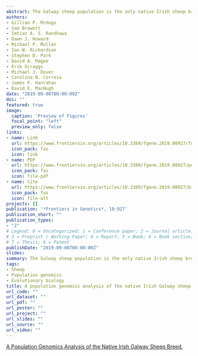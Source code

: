 ```yaml
---
abstract: The Galway sheep population is the only native Irish sheep breed and this livestock genetic resource is currently categorised as “at-risk”. In the present study, comparative population genomics analyses of Galway sheep and other sheep populations of European origin were used to investigate the microevolution and recent genetic history of the breed. These analyses support the hypothesis that British Leicester sheep were used in the formation of the Galway. When compared to conventional and endangered breeds, the Galway breed was intermediate in effective population size, genomic inbreeding and runs of homozygosity. This indicates that, although the Galway breed is declining, it is still relatively genetically diverse and that conservation and management plans informed by genomic information may aid its recovery. The Galway breed also exhibited distinct genomic signatures of artificial or natural selection when compared to other breeds, which highlighted candidate genes that may be involved in production and health traits.
authors:
- Gillian P. McHugo
- Sam Browett
- Imtiaz A. S. Randhawa
- Dawn J. Howard
- Michael P. Mullen
- Ian W. Richardson 
- Stephen D. Park
- David A. Magee
- Erik Scraggs
- Michael J. Dover
- Carolina N. Correia
- James P. Hanrahan
- David E. MacHugh
date: "2019-09-06T00:00:00Z"
doi: ""
featured: true
image:
  caption: 'Preview of Figures'
  focal_point: "left"
  preview_only: false
links:
- name: Link
  url: https://www.frontiersin.org/articles/10.3389/fgene.2019.00927/full
  icon_pack: fas
  icon: link
- name: PDF
  url: https://www.frontiersin.org/articles/10.3389/fgene.2019.00927/pdf
  icon_pack: fas
  icon: file-pdf
- name: Cite
  url: https://www.frontiersin.org/articles/10.3389/fgene.2019.00927/bibTex
  icon_pack: fas
  icon: file-alt
projects: []
publication: '*Frontiers in Genetics*, 10:927'
publication_short: ""
publication_types:
- "2"
# Legend: 0 = Uncategorized; 1 = Conference paper; 2 = Journal article;
# 3 = Preprint / Working Paper; 4 = Report; 5 = Book; 6 = Book section;
# 7 = Thesis; 8 = Patent
publishDate: "2019-09-06T00:00:00Z"
slides: 
summary: The Galway sheep population is the only native Irish sheep breed and this livestock genetic...
tags:
- Sheep
- Population genomics
- Evolutionary biology
title: A population genomics analysis of the native Irish Galway sheep breed
url_code: ""
url_dataset: ""
url_pdf: ""
url_poster: ""
url_project: ""
url_slides: ""
url_source: ""
url_video: ""
---
```


<script type="text/javascript" src="//cdn.plu.mx/widget-popup.js"></script>
<a href="https://plu.mx/plum/a/?doi=10.3389%2Ffgene.2019.00927" data-popup="right" data-size="medium" class="plumx-plum-print-popup" data-site="plum" data-hide-when-empty="true">A Population Genomics Analysis of the Native Irish Galway Sheep Breed.</a>
<span class="__dimensions_badge_embed__" data-id="pub.1121551958" data-hide-zero-citations="true" data-legend="hover-right" data-style="small_circle"></span><script async src="https://badge.dimensions.ai/badge.js" charset="utf-8"></script>
<script type="text/javascript" src="https://d1bxh8uas1mnw7.cloudfront.net/assets/embed.js"></script><div data-badge-popover="right" class="altmetric-embed" data-badge-type="donut" data-altmetric-id="65964326" />